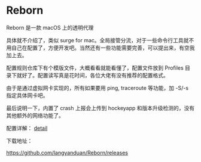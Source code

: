 # Reborn

Reborn 是一款 macOS 上的透明代理

具体就不介绍了，类似 surge for mac。全局接管分流，对于一些命令行工具就不用自己在配置了，方便开发吧。当然还有一些功能需要完善，可以提出来，有空我加上去。

配置规则仓库下有个模版文件，大概看看就能看懂了，配置文件放到 Profiles 目录下就好了。配置读写真是花时间，各位大佬有没有推荐的配置格式。

由于是通过虚拟网卡实现的，所有如果要用 ping, traceroute 等功能，加 -S/-s 指定具体网卡吧。

最后说明一下，内置了 crash 上报会上传到 hockeyapp 和版本升级检测的，没有其他额外的网络功能了。


配置详解：
[detail](./DETAIL.md)


下载地址：

https://github.com/langyanduan/Reborn/releases
